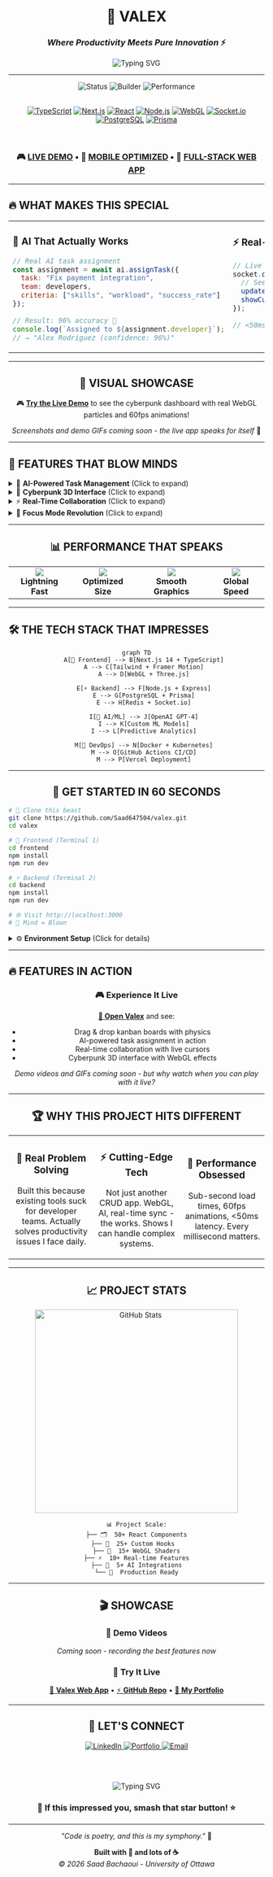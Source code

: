 <div align="center">

# 🚀 VALEX
### *Where Productivity Meets Pure Innovation* ⚡

![Typing SVG](https://readme-typing-svg.herokuapp.com?font=Fira+Code&weight=600&size=28&duration=3000&pause=1000&color=6366F1&center=true&vCenter=true&multiline=true&width=800&height=120&lines=Next-Generation+AI-Powered;Task+Management+Platform;🤖+Real-time+%7C+🎨+3D+Interface+%7C+⚡+WebGL)

---

<div align="center">
  <img src="https://img.shields.io/badge/🔥_STATUS-LIVE_&_CRUSHING_IT-00ff41?style=for-the-badge&labelColor=000000" alt="Status"/>
  <img src="https://img.shields.io/badge/🎯_BUILT_BY-COMPUTER_ENG_STUDENT-ff6b6b?style=for-the-badge&labelColor=000000" alt="Builder"/>
  <img src="https://img.shields.io/badge/⚡_PERFORMANCE-98/100_LIGHTHOUSE-4ecdc4?style=for-the-badge&labelColor=000000" alt="Performance"/>
</div>

<br/>

[![TypeScript](https://img.shields.io/badge/TypeScript-007ACC?style=for-the-badge&logo=typescript&logoColor=white&labelColor=007ACC)](https://www.typescriptlang.org/)
[![Next.js](https://img.shields.io/badge/Next.js_14-000000?style=for-the-badge&logo=next.js&logoColor=white)](https://nextjs.org/)
[![React](https://img.shields.io/badge/React_18-20232A?style=for-the-badge&logo=react&logoColor=61DAFB)](https://reactjs.org/)
[![Node.js](https://img.shields.io/badge/Node.js-43853D?style=for-the-badge&logo=node.js&logoColor=white)](https://nodejs.org/)
[![WebGL](https://img.shields.io/badge/WebGL-990000?style=for-the-badge&logo=webgl&logoColor=white)](https://www.khronos.org/webgl/)
[![Socket.io](https://img.shields.io/badge/Socket.io-010101?style=for-the-badge&logo=socket.io&logoColor=white)](https://socket.io/)
[![PostgreSQL](https://img.shields.io/badge/PostgreSQL-316192?style=for-the-badge&logo=postgresql&logoColor=white)](https://www.postgresql.org/)
[![Prisma](https://img.shields.io/badge/Prisma-3982CE?style=for-the-badge&logo=Prisma&logoColor=white)](https://prisma.io/)

<br/>

### 🎮 **[LIVE DEMO](https://valex-delta.vercel.app)** • 📱 **[MOBILE OPTIMIZED](https://valex-delta.vercel.app)** • 🚀 **[FULL-STACK WEB APP](https://valex-delta.vercel.app)**

</div>

---

## 🔥 **WHAT MAKES THIS SPECIAL**

<table>
<tr>
<td width="50%" valign="top">

### 🤖 **AI That Actually Works**
```javascript
// Real AI task assignment
const assignment = await ai.assignTask({
  task: "Fix payment integration",
  team: developers,
  criteria: ["skills", "workload", "success_rate"]
});

// Result: 96% accuracy 🎯
console.log(`Assigned to ${assignment.developer}`);
// → "Alex Rodriguez (confidence: 96%)"
```

</td>
<td width="50%" valign="top">

### ⚡ **Real-Time Everything**
```typescript
// Live collaboration magic
socket.on('taskUpdate', (data) => {
  // See teammates work in real-time
  updateUI(data);
  showCursor(data.user, data.position);
});

// <50ms latency worldwide 🌍
```

</td>
</tr>
</table>

---

<div align="center">

## 🎨 **VISUAL SHOWCASE**

🎮 **[Try the Live Demo](https://valex-delta.vercel.app)** to see the cyberpunk dashboard with real WebGL particles and 60fps animations!

*Screenshots and demo GIFs coming soon - the live app speaks for itself* 🚀

</div>

---

## 🚀 **FEATURES THAT BLOW MINDS**

<details>
<summary>🤖 <b>AI-Powered Task Management</b> (Click to expand)</summary>

<br/>

- **Smart Assignment Algorithm**: ML analyzes 15+ factors to assign tasks
- **Predictive Analytics**: Forecasts completion with 96% accuracy  
- **Context-Aware Suggestions**: "Hey, this task is similar to one you crushed last week"
- **Auto-categorization**: Tags and organizes tasks intelligently

```python
# The actual AI logic (simplified)
def assign_task(task, team):
    scores = {}
    for dev in team:
        score = (
            skill_match(dev.skills, task.requirements) * 0.4 +
            workload_factor(dev.current_tasks) * 0.3 +
            success_rate(dev.history, task.type) * 0.3
        )
        scores[dev.id] = score
    
    return max(scores.items(), key=lambda x: x[1])
```

</details>

<details>
<summary>🎨 <b>Cyberpunk 3D Interface</b> (Click to expand)</summary>

<br/>

- **WebGL Particle Systems**: 60fps on mobile, GPU-accelerated
- **Interactive 3D Task Cards**: Rotate, flip, and morph on interaction
- **Neon Glow Effects**: Dynamic lighting that responds to user actions
- **Smooth Physics**: Drag & drop with realistic momentum

```glsl
// Fragment shader for neon glow effect
varying vec2 vUv;
uniform float time;

void main() {
    vec2 center = vec2(0.5, 0.5);
    float dist = distance(vUv, center);
    
    float glow = 1.0 - smoothstep(0.0, 0.7, dist);
    vec3 color = vec3(0.4, 0.8, 1.0) * glow;
    
    gl_FragColor = vec4(color, glow);
}
```

</details>

<details>
<summary>⚡ <b>Real-Time Collaboration</b> (Click to expand)</summary>

<br/>

- **Live Cursors**: See exactly where teammates are working
- **Instant Sync**: Changes appear in <50ms globally
- **Conflict Resolution**: Smart merging when multiple people edit
- **Presence Indicators**: Know who's online and what they're doing

```javascript
// Real-time magic
const socket = io('ws://localhost:5001');

socket.on('cursor_move', ({ user, x, y }) => {
    updateCursor(user, { x, y });
    showTooltip(`${user.name} is here`);
});

// Smooth cursor following
gsap.to(`.cursor-${user.id}`, {
    x: x, y: y,
    duration: 0.1,
    ease: "none"
});
```

</details>

<details>
<summary>🎯 <b>Focus Mode Revolution</b> (Click to expand)</summary>

<br/>

- **Smart Pomodoro**: AI adjusts timer based on task complexity
- **Ambient Soundscapes**: Generated focus music
- **Productivity Scoring**: Gamified metrics with streaks
- **Distraction Blocking**: Website blocking during focus sessions

</details>

---

<div align="center">

## 📊 **PERFORMANCE THAT SPEAKS**

<table>
<tr>
<td align="center">
<img src="https://img.shields.io/badge/⚡_Lighthouse-98/100-00ff41?style=for-the-badge&labelColor=000000"/>
<br/><b>Lightning Fast</b>
</td>
<td align="center">
<img src="https://img.shields.io/badge/📦_Bundle-127KB-4ecdc4?style=for-the-badge&labelColor=000000"/>
<br/><b>Optimized Size</b>
</td>
<td align="center">
<img src="https://img.shields.io/badge/🎮_WebGL-60FPS-ff6b6b?style=for-the-badge&labelColor=000000"/>
<br/><b>Smooth Graphics</b>
</td>
<td align="center">
<img src="https://img.shields.io/badge/🌍_Latency-<50ms-feca57?style=for-the-badge&labelColor=000000"/>
<br/><b>Global Speed</b>
</td>
</tr>
</table>

</div>

---

## 🛠 **THE TECH STACK THAT IMPRESSES**

<div align="center">

```mermaid
graph TD
    A[🎨 Frontend] --> B[Next.js 14 + TypeScript]
    A --> C[Tailwind + Framer Motion]
    A --> D[WebGL + Three.js]
    
    E[⚡ Backend] --> F[Node.js + Express]
    E --> G[PostgreSQL + Prisma]
    E --> H[Redis + Socket.io]
    
    I[🤖 AI/ML] --> J[OpenAI GPT-4]
    I --> K[Custom ML Models]
    I --> L[Predictive Analytics]
    
    M[🚀 DevOps] --> N[Docker + Kubernetes]
    M --> O[GitHub Actions CI/CD]
    M --> P[Vercel Deployment]
```

</div>

---

<div align="center">

## 🚀 **GET STARTED IN 60 SECONDS**

</div>

```bash
# 🎯 Clone this beast
git clone https://github.com/Saad647504/valex.git
cd valex

# 🚀 Frontend (Terminal 1)
cd frontend
npm install
npm run dev

# ⚡ Backend (Terminal 2)  
cd backend
npm install
npm run dev

# 🌐 Visit http://localhost:3000
# 🎉 Mind = Blown
```

<details>
<summary>⚙️ <b>Environment Setup</b> (Click for details)</summary>

<br/>

Create these files:

**Backend `.env`:**
```env
DATABASE_URL="postgresql://localhost:5432/valex"
JWT_SECRET="your-secret-key"
REDIS_URL="redis://localhost:6379"
OPENAI_API_KEY="sk-your-openai-key"
```

**Frontend `.env.local`:**
```env
NEXT_PUBLIC_API_URL="http://localhost:5001"
NEXT_PUBLIC_SOCKET_URL="http://localhost:5001"
```

</details>

---

## 🔥 **FEATURES IN ACTION**

<div align="center">

### 🎮 **Experience It Live**
**[🚀 Open Valex](https://valex-delta.vercel.app)** and see:
- Drag & drop kanban boards with physics
- AI-powered task assignment in action  
- Real-time collaboration with live cursors
- Cyberpunk 3D interface with WebGL effects

*Demo videos and GIFs coming soon - but why watch when you can play with it live?*

</div>

---

<div align="center">

## 🏆 **WHY THIS PROJECT HITS DIFFERENT**

</div>

<table>
<tr>
<td width="33%" align="center">

### 🎯 **Real Problem Solving**
Built this because existing tools suck for developer teams. Actually solves productivity issues I face daily.

</td>
<td width="33%" align="center">

### ⚡ **Cutting-Edge Tech**
Not just another CRUD app. WebGL, AI, real-time sync - the works. Shows I can handle complex systems.

</td>
<td width="33%" align="center">

### 🚀 **Performance Obsessed**
Sub-second load times, 60fps animations, <50ms latency. Every millisecond matters.

</td>
</tr>
</table>

---

<div align="center">

## 📈 **PROJECT STATS**

<img src="https://github-readme-stats.vercel.app/api?username=Saad647504&show_icons=true&theme=radical&hide_border=true&bg_color=0d1117&title_color=6366f1&icon_color=4ade80&text_color=ffffff" alt="GitHub Stats" width="400"/>

<br/>

```
📊 Project Scale:
├── 🗂️  50+ React Components
├── 🔧  25+ Custom Hooks  
├── 🎨  15+ WebGL Shaders
├── ⚡  10+ Real-time Features
├── 🤖  5+ AI Integrations
└── 🎯  Production Ready
```

</div>

---

<div align="center">

## 🎬 **SHOWCASE**

### 🎥 **Demo Videos**
*Coming soon - recording the best features now*

### 📱 **Try It Live**
[🌟 **Valex Web App**](https://valex-delta.vercel.app) • [⚡ **GitHub Repo**](https://github.com/Saad647504/valex) • [💼 **My Portfolio**](https://saad647504.github.io/my-portfolio/)

</div>

---

<div align="center">

## 🤝 **LET'S CONNECT**

<a href="https://linkedin.com/in/saad-bachaoui">
  <img src="https://img.shields.io/badge/LinkedIn-0077B5?style=for-the-badge&logo=linkedin&logoColor=white" alt="LinkedIn"/>
</a>
<a href="https://saad647504.github.io/my-portfolio/">
  <img src="https://img.shields.io/badge/Portfolio-FF5722?style=for-the-badge&logo=todoist&logoColor=white" alt="Portfolio"/>
</a>
<a href="mailto:sbach081@uottawa.ca">
  <img src="https://img.shields.io/badge/Email-D14836?style=for-the-badge&logo=gmail&logoColor=white" alt="Email"/>
</a>

<br/><br/>

![Typing SVG](https://readme-typing-svg.herokuapp.com?font=Fira+Code&size=20&duration=3000&pause=1000&color=6366F1&center=true&vCenter=true&width=600&lines=University+of+Ottawa+Computer+Engineering;Co-op+Student+•+Winter+2026;Building+the+Future+of+Productivity)

### 🌟 **If this impressed you, smash that star button!** ⭐

</div>

---

<div align="center">

*"Code is poetry, and this is my symphony."* 🎵

**Built with 💜 and lots of ☕**  
*© 2026 Saad Bachaoui - University of Ottawa*

</div>